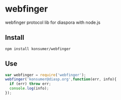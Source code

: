 # webfinger

webfinger protocol lib for diaspora with node.js

## Install

`npm install konsumer/webfinger`

## Use

```javascript
var webfinger = require('webfinger');
webfinger('konsumer@diasp.org',function(err, info){
  if (err) throw err;
  console.log(info);
});
```
